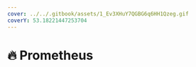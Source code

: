 ```yaml
---
cover: ../../.gitbook/assets/1_Ev3XHuY7QGBG6q6HH1Qzeg.gif
coverY: 53.18221447253704
---
```


# 🔥 Prometheus

